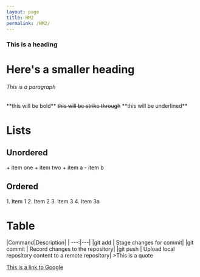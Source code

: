 ```yaml
---
layout: page
title: HM2
permalink: /HM2/
---
```

<html>
<h3>This is a heading</h3>
<h1>Here's a smaller heading</h1>
<h6>This is a paragraph</h6>
<p>**this will be bold** <strike>this will be strike through</strike> **this will be underlined**</p>
<h1>Lists</h1>
<h2>Unordered</h2>
+ item one
+ item two
  + item a
  - item b
  <h2>Ordered</h2>
  1. Item 1
  2. Item 2
  3. Item 3
  4. Item 3a

  <h1>Table</h1>
  |Command|Description|
  | ---:|---|
  |git add | Stage changes for commit|
  |git commit | Record changes to the repository|
  |git push | Upload local repository content to a remote repository|
  >This is a quote
  <p><a href="https://www.google.com">This is a link to Google</a></p>
  </html>
